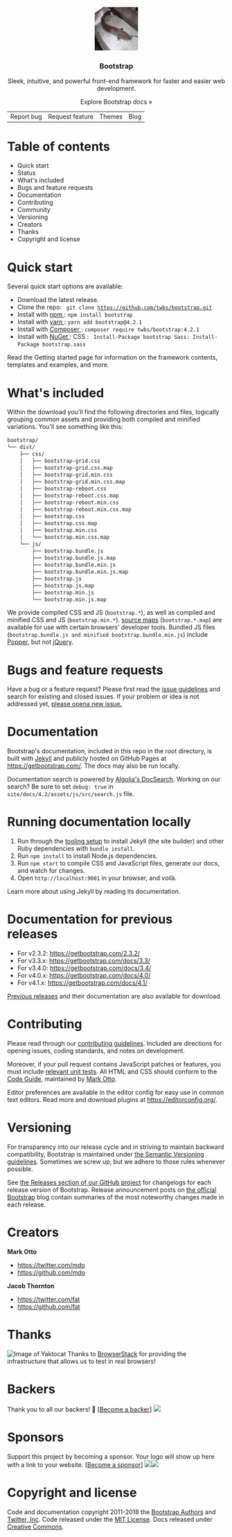 <div align="center">
    <img src=./images/luon.jpg width=100px height=100px>
    <h3>Bootstrap</h3>
    <p>Sleek, intuitive, and powerful front-end framework for faster and easier web development.</p>
    <a>Explore Bootstrap docs » </a>
    <table align="center">
        <tr> 
           <td> <a >Report bug</a></td>
           <td> <a >Request feature </a></td>
            <td><a >Themes</a></td>
            <td><a >Blog</a></td>
        </tr>
    </table>
</div>

# Table of contents
* <a>Quick start</a>
* <a>Status</a>
* <a>What's included</a>
* <a>Bugs and feature requests</a>
* <a>Documentation</a>
* <a>Contributing</a>
* <a>Community</a>
* <a>Versioning</a>
* <a>Creators</a>
* <a>Thanks</a>
* <a>Copyright and license</a>
# Quick start
Several quick start options are available:
* <a>Download the latest release.</a>
* Clone the repo: <code> git clone https://github.com/twbs/bootstrap.git </code>
* Install with [npm ](https://www.npmjs.com/): ` npm install bootstrap `
* Install with [yarn ](https://yarnpkg.com/): ` yarn add bootstrap@4.2.1 `
* Install with [Composer ](https://getcomposer.org/): ` composer require twbs/bootstrap:4.2.1 `
* Install with [NuGet ](https://www.nuget.org/): CSS : ` Install-Package bootstrap Sass: Install-Package bootstrap.sass`
<p>Read the Getting started page for information on the framework contents, templates and examples, and more.</p>

# What's included
Within the download you'll find the following directories and files, logically grouping common assets and providing both compiled and minified variations. You'll see something like this:
```
bootstrap/
└── dist/
    ├── css/
    │   ├── bootstrap-grid.css
    │   ├── bootstrap-grid.css.map
    │   ├── bootstrap-grid.min.css
    │   ├── bootstrap-grid.min.css.map
    │   ├── bootstrap-reboot.css
    │   ├── bootstrap-reboot.css.map
    │   ├── bootstrap-reboot.min.css
    │   ├── bootstrap-reboot.min.css.map
    │   ├── bootstrap.css
    │   ├── bootstrap.css.map
    │   ├── bootstrap.min.css
    │   └── bootstrap.min.css.map
    └── js/
        ├── bootstrap.bundle.js
        ├── bootstrap.bundle.js.map
        ├── bootstrap.bundle.min.js
        ├── bootstrap.bundle.min.js.map
        ├── bootstrap.js
        ├── bootstrap.js.map
        ├── bootstrap.min.js
        └── bootstrap.min.js.map
```
We provide compiled CSS and JS (`bootstrap.*`), as well as compiled and minified CSS and JS (`bootstrap.min.*`). [source maps](https://developers.google.com/web/tools/chrome-devtools/javascript/source-maps) (`bootstrap.*.map`) are available for use with certain browsers' developer tools. Bundled JS files (`bootstrap.bundle.js and minified bootstrap.bundle.min.js`) include [Popper](https://popper.js.org/), but not [jQuery](https://jquery.com/).

# Bugs and feature requests
Have a bug or a feature request? Please first read the [issue guidelines](https://github.com/twbs/bootstrap/blob/master/CONTRIBUTING.md#using-the-issue-tracker) and search for existing and closed issues. If your problem or idea is not addressed yet, [please opena new issue.](https://github.com/twbs/bootstrap/issues/new)

# Documentation
Bootstrap's documentation, included in this repo in the root directory, is built with [Jekyll](https://jekyllrb.com/) and publicly hosted on GitHub Pages at https://getbootstrap.com/. The docs may also be run locally.

Documentation search is powered by [Algolia's DocSearch](https://community.algolia.com/docsearch/). Working on our search? Be sure to set `debug: true` in `site/docs/4.2/assets/js/src/search.js` file.

# Running documentation locally
1. Run through the [tooling setup](https://getbootstrap.com/docs/4.2/getting-started/build-tools/#tooling-setup) to install Jekyll (the site builder) and other Ruby dependencies with `bundle install`.
2. Run `npm install` to install Node.js dependencies.
3. Run `npm start` to compile CSS and JavaScript files, generate our docs, and watch for changes.
4. Open `http://localhost:9001` in your browser, and voilà.

Learn more about using Jekyll by reading its documentation.

# Documentation for previous releases
* For v2.3.2: https://getbootstrap.com/2.3.2/
* For v3.3.x: https://getbootstrap.com/docs/3.3/
* For v3.4.0: https://getbootstrap.com/docs/3.4/
* For v4.0.x: https://getbootstrap.com/docs/4.0/
* For v4.1.x: https://getbootstrap.com/docs/4.1/

[Previous releases](https://github.com/twbs/bootstrap/releases) and their documentation are also available for download.

# Contributing
Please read through our [contributing guidelines](https://github.com/twbs/bootstrap/blob/master/CONTRIBUTING.md). Included are directions for opening issues, coding standards, and notes on development.

Moreover, if your pull request contains JavaScript patches or features, you must include [relevant unit tests](https://github.com/twbs/bootstrap/tree/master/js/tests). All HTML and CSS should conform to the [Code Guide](https://github.com/mdo/code-guide), maintained by [Mark Otto](https://github.com/mdo).

Editor preferences are available in the editor config for easy use in common text editors. Read more and download plugins at https://editorconfig.org/.

# Versioning

For transparency into our release cycle and in striving to maintain backward compatibility, Bootstrap is maintained under [the Semantic Versioning guidelines](https://semver.org/). Sometimes we screw up, but we adhere to those rules whenever possible.

See [the Releases section of our GitHub project](https://github.com/twbs/bootstrap/releases) for changelogs for each release version of Bootstrap. Release announcement posts on [the official Bootstrap](https://blog.getbootstrap.com/) blog contain summaries of the most noteworthy changes made in each release.

# Creators
**Mark Otto**

   * https://twitter.com/mdo
   * https://github.com/mdo

**Jacob Thornton**

  * https://twitter.com/fat
  *  https://github.com/fat

# Thanks
![Image of Yaktocat](https://camo.githubusercontent.com/60f9eba6b13f38bad02ef92c3665696845dbe501/68747470733a2f2f6c6976652e62726f77736572737461636b2e636f6d2f696d616765732f6f70656e736f757263652f62726f77736572737461636b2d6c6f676f2e737667)
Thanks to [BrowserStack](https://www.browserstack.com/) for providing the infrastructure that allows us to test in real browsers!

# Backers
Thank you to all our backers! 🙏 [[Become a backer](https://opencollective.com/bootstrap#backer)]
![](https://camo.githubusercontent.com/e6b3f13174c6a220d7a7bab7640520d118a3728a/68747470733a2f2f6f70656e636f6c6c6563746976652e636f6d2f626f6f7473747261702f6261636b6572732e7376673f77696474683d383930)

# Sponsors
Support this project by becoming a sponsor. Your logo will show up here with a link to your website. [[Become a sponsor](https://opencollective.com/bootstrap#sponsor)]
![](https://camo.githubusercontent.com/da316bb98e432449140eadfcb06fd383454ef8a6/68747470733a2f2f6f70656e636f6c6c6563746976652e636f6d2f626f6f7473747261702f73706f6e736f722f302f6176617461722e737667)![](https://camo.githubusercontent.com/541dc497f4363598d38e7f35fdcd8d4e1ea59fe7/68747470733a2f2f6f70656e636f6c6c6563746976652e636f6d2f626f6f7473747261702f73706f6e736f722f312f6176617461722e737667)

# Copyright and license
Code and documentation copyright 2011-2018 the [Bootstrap Authors](https://github.com/twbs/bootstrap/graphs/contributors) and [Twitter, Inc](https://twitter.com/). Code released under the [MIT License](https://github.com/twbs/bootstrap/blob/master/LICENSE). Docs released under [Creative Commons](https://github.com/twbs/bootstrap/blob/master/docs/LICENSE).

